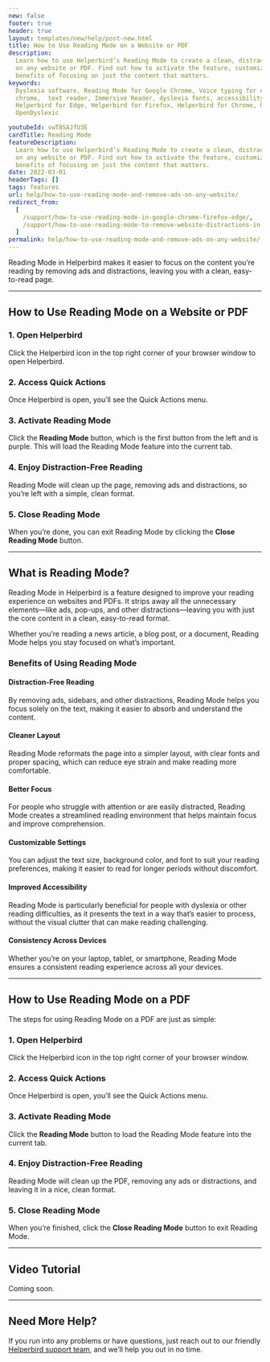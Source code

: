 ```yaml
---
new: false
footer: true
header: true
layout: templates/new/help/post-new.html
title: How to Use Reading Mode on a Website or PDF
description:
  Learn how to use Helperbird’s Reading Mode to create a clean, distraction-free reading experience
  on any website or PDF. Find out how to activate the feature, customize it, and discover the
  benefits of focusing on just the content that matters.
keywords:
  Dyslexia software, Reading Mode for Google Chrome, Voice typing for chrome, Text to speech for
  chrome,  text reader, Immersive Reader, dyslexia fonts, accessibility software, dyslexia software,
  Helperbird for Edge, Helperbird for Firefox, Helperbird for Chrome, Opendyslexic for Chrome,
  OpenDyslexic

youtubeId: vwT8SAJfU3E
cardTitle: Reading Mode
featureDescription:
  Learn how to use Helperbird’s Reading Mode to create a clean, distraction-free reading experience
  on any website or PDF. Find out how to activate the feature, customize it, and discover the
  benefits of focusing on just the content that matters.
date: 2022-03-01
headerTags: []
tags: features
url: help/how-to-use-reading-mode-and-remove-ads-on-any-website/
redirect_from:
  [
    /support/how-to-use-reading-mode-in-google-chrome-firefox-edge/,
    /support/how-to-use-reading-mode-to-remove-website-distractions-in-chrome-firefox-edge/
  ]
permalink: help/how-to-use-reading-mode-and-remove-ads-on-any-website/
---
```


Reading Mode in Helperbird makes it easier to focus on the content you’re reading by removing ads
and distractions, leaving you with a clean, easy-to-read page.

---

## How to Use Reading Mode on a Website or PDF

### 1. Open Helperbird

Click the Helperbird icon in the top right corner of your browser window to open Helperbird.

### 2. Access Quick Actions

Once Helperbird is open, you’ll see the Quick Actions menu.

### 3. Activate Reading Mode

Click the **Reading Mode** button, which is the first button from the left and is purple. This will
load the Reading Mode feature into the current tab.

### 4. Enjoy Distraction-Free Reading

Reading Mode will clean up the page, removing ads and distractions, so you’re left with a simple,
clean format.

### 5. Close Reading Mode

When you’re done, you can exit Reading Mode by clicking the **Close Reading Mode** button.

---

## What is Reading Mode?

Reading Mode in Helperbird is a feature designed to improve your reading experience on websites and
PDFs. It strips away all the unnecessary elements—like ads, pop-ups, and other distractions—leaving
you with just the core content in a clean, easy-to-read format.

Whether you’re reading a news article, a blog post, or a document, Reading Mode helps you stay
focused on what’s important.

### Benefits of Using Reading Mode

#### Distraction-Free Reading

By removing ads, sidebars, and other distractions, Reading Mode helps you focus solely on the text,
making it easier to absorb and understand the content.

#### Cleaner Layout

Reading Mode reformats the page into a simpler layout, with clear fonts and proper spacing, which
can reduce eye strain and make reading more comfortable.

#### Better Focus

For people who struggle with attention or are easily distracted, Reading Mode creates a streamlined
reading environment that helps maintain focus and improve comprehension.

#### Customizable Settings

You can adjust the text size, background color, and font to suit your reading preferences, making it
easier to read for longer periods without discomfort.

#### Improved Accessibility

Reading Mode is particularly beneficial for people with dyslexia or other reading difficulties, as
it presents the text in a way that’s easier to process, without the visual clutter that can make
reading challenging.

#### Consistency Across Devices

Whether you’re on your laptop, tablet, or smartphone, Reading Mode ensures a consistent reading
experience across all your devices.

---

## How to Use Reading Mode on a PDF

The steps for using Reading Mode on a PDF are just as simple:

### 1. Open Helperbird

Click the Helperbird icon in the top right corner of your browser window.

### 2. Access Quick Actions

Once Helperbird is open, you’ll see the Quick Actions menu.

### 3. Activate Reading Mode

Click the **Reading Mode** button to load the Reading Mode feature into the current tab.

### 4. Enjoy Distraction-Free Reading

Reading Mode will clean up the PDF, removing any ads or distractions, and leaving it in a nice,
clean format.

### 5. Close Reading Mode

When you’re finished, click the **Close Reading Mode** button to exit Reading Mode.

---

## Video Tutorial

Coming soon.

---

## Need More Help?

If you run into any problems or have questions, just reach out to our friendly
[Helperbird support team](/support), and we’ll help you out in no time.
